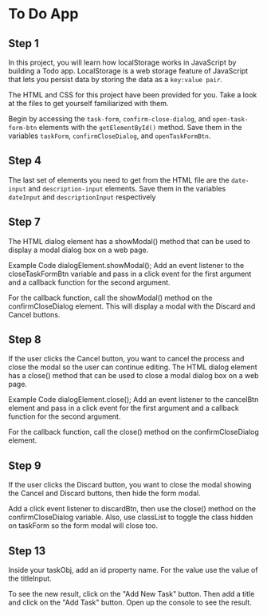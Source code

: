 # To Do App

## Step 1

In this project, you will learn how localStorage works in JavaScript by building a Todo app. LocalStorage is a web storage feature of JavaScript that lets you persist data by storing the data as a `key:value pair`.

The HTML and CSS for this project have been provided for you. Take a look at the files to get yourself familiarized with them.

Begin by accessing the `task-form`, `confirm-close-dialog`, and `open-task-form-btn` elements with the `getElementById()` method. Save them in the variables `taskForm`, `confirmCloseDialog`, and `openTaskFormBtn`.

## Step 4

The last set of elements you need to get from the HTML file are the    `date-input` and `description-input` elements. Save them in the variables `dateInput` and `descriptionInput` respectively

## Step 7

The HTML dialog element has a showModal() method that can be used to display a modal dialog box on a web page.

Example Code
dialogElement.showModal();
Add an event listener to the closeTaskFormBtn variable and pass in a click event for the first argument and a callback function for the second argument.

For the callback function, call the showModal() method on the confirmCloseDialog element. This will display a modal with the Discard and Cancel buttons.

## Step 8

If the user clicks the Cancel button, you want to cancel the process and close the modal so the user can continue editing. The HTML dialog element has a close() method that can be used to close a modal dialog box on a web page.

Example Code
dialogElement.close();
Add an event listener to the cancelBtn element and pass in a click event for the first argument and a callback function for the second argument.

For the callback function, call the close() method on the confirmCloseDialog element.

## Step 9

If the user clicks the Discard button, you want to close the modal showing the Cancel and Discard buttons, then hide the form modal.

Add a click event listener to discardBtn, then use the close() method on the confirmCloseDialog variable. Also, use classList to toggle the class hidden on taskForm so the form modal will close too.

## Step 13

Inside your taskObj, add an id property name. For the value use the value of the titleInput.

To see the new result, click on the "Add New Task" button. Then add a title and click on the "Add Task" button. Open up the console to see the result.
